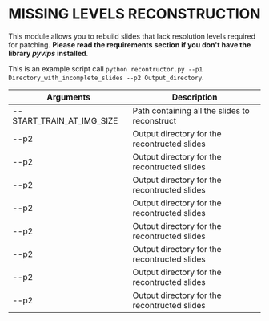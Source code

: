 # MISSING LEVELS RECONSTRUCTION

This module allows you to rebuild slides that lack resolution levels required for patching. **Please read the requirements 
section if you don't have the library *pyvips* installed**.

This is an example script call `python recontructor.py --p1 Directory_with_incomplete_slides --p2 Output_directory`.

| Arguments | Description |
|-----------|-------------|
|       --START_TRAIN_AT_IMG_SIZE    |       Path containing all the slides to reconstruct      |
|    --p2                            |     Output directory for the recontructed slides         |
|    --p2                            |     Output directory for the recontructed slides         |
|    --p2                            |     Output directory for the recontructed slides         |
|    --p2                            |     Output directory for the recontructed slides         |
|    --p2                            |     Output directory for the recontructed slides         |
|    --p2                            |     Output directory for the recontructed slides         |
|    --p2                            |     Output directory for the recontructed slides         |
|    --p2                            |     Output directory for the recontructed slides         |





